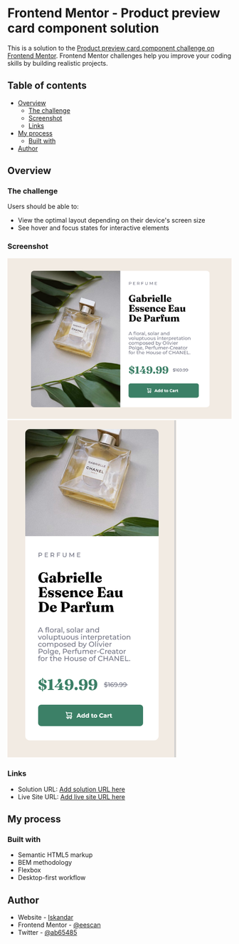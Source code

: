 # Frontend Mentor - Product preview card component solution

This is a solution to the [Product preview card component challenge on Frontend Mentor](https://www.frontendmentor.io/challenges/product-preview-card-component-GO7UmttRfa). Frontend Mentor challenges help you improve your coding skills by building realistic projects.

## Table of contents

-   [Overview](#overview)
    -   [The challenge](#the-challenge)
    -   [Screenshot](#screenshot)
    -   [Links](#links)
-   [My process](#my-process)
    -   [Built with](#built-with)
-   [Author](#author)

## Overview

### The challenge

Users should be able to:

-   View the optimal layout depending on their device's screen size
-   See hover and focus states for interactive elements

### Screenshot

![desktop screenshot](./screenshots/screenshot1.png)
![mobile screenshot](./screenshots/screenshot2.png)

### Links

-   Solution URL: [Add solution URL here](https://your-solution-url.com)
-   Live Site URL: [Add live site URL here](https://your-live-site-url.com)

## My process

### Built with

-   Semantic HTML5 markup
-   BEM methodology
-   Flexbox
-   Desktop-first workflow

## Author

-   Website - [Iskandar](https://github.com/iskandar13abdurakhmonov)
-   Frontend Mentor - [@eescan](https://www.frontendmentor.io/profile/iskandar13abdurakhmonov)
-   Twitter - [@ab65485](https://www.twitter.com/ab65485)
